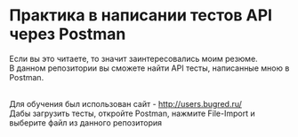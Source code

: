 # Практика в написании тестов API через Postman

Если вы это читаете, то значит заинтересовались моим резюме. 
<br>В данном репозитории вы сможете найти API тесты, написанные мною в Postman.

<br>Для обучения был использован сайт - http://users.bugred.ru/
<br>Дабы загрузить тесты, откройте Postman, нажмите File-Import и выберите файл из данного репозитория
